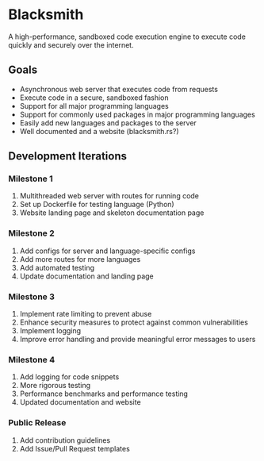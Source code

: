 # Blacksmith
A high-performance, sandboxed code execution engine to execute code quickly and securely over the internet.

## Goals
- Asynchronous web server that executes code from requests
- Execute code in a secure, sandboxed fashion
- Support for all major programming languages
- Support for commonly used packages in major programming languages
- Easily add new languages and packages to the server
- Well documented and a website (blacksmith.rs?)

## Development Iterations

### Milestone 1
1. Multithreaded web server with routes for running code
2. Set up Dockerfile for testing language (Python)
3. Website landing page and skeleton documentation page

### Milestone 2
1. Add configs for server and language-specific configs
2. Add more routes for more languages
3. Add automated testing
4. Update documentation and landing page

### Milestone 3
1. Implement rate limiting to prevent abuse 
2. Enhance security measures to protect against common vulnerabilities
3. Implement logging 
4. Improve error handling and provide meaningful error messages to users

### Milestone 4
1. Add logging for code snippets
2. More rigorous testing
3. Performance benchmarks and performance testing
4. Updated documentation and website

### Public Release
1. Add contribution guidelines
2. Add Issue/Pull Request templates
